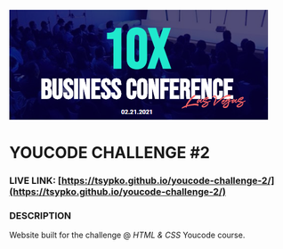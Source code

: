 ![logo](https://raw.githubusercontent.com/TSypko/youcode-challenge-2/master/img/share.png)

# YOUCODE CHALLENGE #2
### LIVE LINK: [https://tsypko.github.io/youcode-challenge-2/](https://tsypko.github.io/youcode-challenge-2/)

### DESCRIPTION
Website built for the challenge @ *HTML & CSS* Youcode course.

